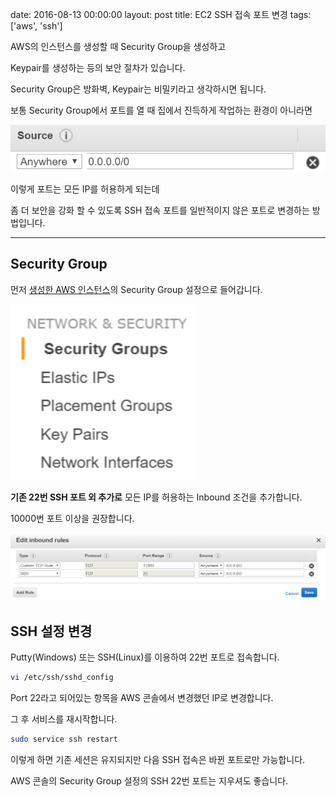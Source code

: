 date: 2016-08-13 00:00:00
layout: post
title: EC2 SSH 접속 포트 변경
tags: ['aws', 'ssh']

AWS의 인스턴스를 생성할 때 Security Group을 생성하고

Keypair를 생성하는 등의 보안 절차가 있습니다.

Security Group은 방화벽, Keypair는 비밀키라고 생각하시면 됩니다.

보통 Security Group에서 포트를 열 때 집에서 진득하게 작업하는 환경이 아니라면

![](../images/aws/anywhere.png)

이렇게 포트는 모든 IP를 허용하게 되는데

좀 더 보안을 강화 할 수 있도록 SSH 접속 포트를 일반적이지 않은 포트로 변경하는 방법입니다.

---

## Security Group

먼저 [생성한 AWS 인스턴스](/2016/05/24/aws-ec2.html)의 Security Group 설정으로 들어갑니다.

<img src='../images/aws/secgrp.png' style='width:300px' />

**기존 22번 SSH 포트 외 추가로** 모든 IP를 허용하는 Inbound 조건을 추가합니다.

10000번 포트 이상을 권장합니다.

![](../images/aws/inbound.png)

## SSH 설정 변경

Putty(Windows) 또는 SSH(Linux)를 이용하여 22번 포트로 접속합니다.

```bash
vi /etc/ssh/sshd_config
```

Port 22라고 되어있는 항목을 AWS 콘솔에서 변경했던 IP로 변경합니다.

그 후 서비스를 재시작합니다.

```bash
sudo service ssh restart
```

이렇게 하면 기존 세션은 유지되지만 다음 SSH 접속은 바뀐 포트로만 가능합니다.

AWS 콘솔의 Security Group 설정의 SSH 22번 포트는 지우셔도 좋습니다.
